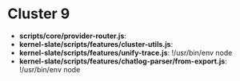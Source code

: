 # Cluster 9
- **scripts/core/provider-router.js**: 
- **kernel-slate/scripts/features/cluster-utils.js**: 
- **kernel-slate/scripts/features/unify-trace.js**: !/usr/bin/env node
- **kernel-slate/scripts/features/chatlog-parser/from-export.js**: !/usr/bin/env node
